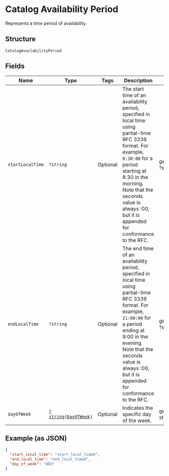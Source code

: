 
# Catalog Availability Period

Represents a time period of availability.

## Structure

`CatalogAvailabilityPeriod`

## Fields

| Name | Type | Tags | Description | Getter | Setter |
|  --- | --- | --- | --- | --- | --- |
| `startLocalTime` | `?string` | Optional | The start time of an availability period, specified in local time using partial-time<br>RFC 3339 format. For example, `8:30:00` for a period starting at 8:30 in the morning.<br>Note that the seconds value is always :00, but it is appended for conformance to the RFC. | getStartLocalTime(): ?string | setStartLocalTime(?string startLocalTime): void |
| `endLocalTime` | `?string` | Optional | The end time of an availability period, specified in local time using partial-time<br>RFC 3339 format. For example, `21:00:00` for a period ending at 9:00 in the evening.<br>Note that the seconds value is always :00, but it is appended for conformance to the RFC. | getEndLocalTime(): ?string | setEndLocalTime(?string endLocalTime): void |
| `dayOfWeek` | [`?string(DayOfWeek)`](../../doc/models/day-of-week.md) | Optional | Indicates the specific day  of the week. | getDayOfWeek(): ?string | setDayOfWeek(?string dayOfWeek): void |

## Example (as JSON)

```json
{
  "start_local_time": "start_local_time6",
  "end_local_time": "end_local_time8",
  "day_of_week": "WED"
}
```

